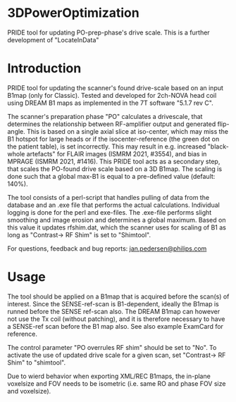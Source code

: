 # 3DPowerOptimization
PRIDE tool for updating PO-prep-phase's drive scale. This is a further development of "LocateInData"

# Introduction
PRIDE tool for updating the scanner's found drive-scale based on an input B1map (only for Classic). Tested and developed for 2ch-NOVA head coil using DREAM B1 maps as implemented in the 7T software "5.1.7 rev C".
	
The scanner's preparation phase "PO" calculates a drivescale, that determines the relationship between RF-amplifier output and generated flip-angle. This is based on a single axial slice at iso-center, which may miss the B1 hotspot for large heads or if the isocenter-reference (the green dot on the patient table), is set incorrectly. This may result in e.g. increased "black-whole artefacts" for FLAIR images (ISMRM 2021, #3554), and bias in MPRAGE (ISMRM 2021, #1416). This PRIDE tool acts as a secondary step, that scales the PO-found drive scale based on a 3D B1map. The scaling is done such that a global max-B1 is equal to a pre-defined value (default: 140%).

The tool consists of a perl-script that handles pulling of data from the database and an .exe file that performs the actual calculations. Individual logging is done for the perl and exe-files. The .exe-file performs slight smoothing and image erosion and determines a global maximum. Based on this value it updates rfshim.dat, which the scanner uses for scaling of B1 as long as "Contrast-> RF Shim" is set to "Shimtool".
	
For questions, feedback and bug reports: jan.pedersen@philips.com
	

# Usage
The tool should be applied on a B1map that is acquired before the scan(s) of interest. Since the SENSE-ref-scan is B1-dependent, ideally the B1map is runned before the SENSE ref-scan also. The DREAM B1map can however not use the Tx coil (without patching), and it is therefore necessary to have a SENSE-ref scan before the B1 map also. See also example ExamCard for reference.
	
The control parameter "PO overrules RF shim" should be set to "No". To activate the use of updated drive scale for a given scan, set "Contrast-> RF Shim" to "shimtool". 
  
  Due to wierd behavior when exporting XML/REC B1maps, the in-plane voxelsize and FOV needs to be isometric (i.e. same RO and phase FOV size and voxelsize).
